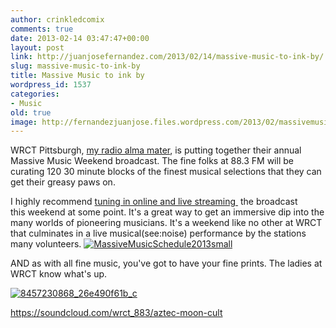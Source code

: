 ```yaml
---
author: crinkledcomix
comments: true
date: 2013-02-14 03:47:47+00:00
layout: post
link: http://juanjosefernandez.com/2013/02/14/massive-music-to-ink-by/
slug: massive-music-to-ink-by
title: Massive Music to ink by
wordpress_id: 1537
categories:
- Music
old: true
image: http://fernandezjuanjose.files.wordpress.com/2013/02/massivemusicschedule2013small.jpeg
---
```


WRCT Pittsburgh, [my radio alma mater](http://www.wrct.org/), is putting together their annual Massive Music Weekend broadcast. The fine folks at 88.3 FM will be curating 120 30 minute blocks of the finest musical selections that they can get their greasy paws on.
<!--more-->

I highly recommend [tuning in online and live streaming ](http://stream.wrct.org:8000/wrct-hi.mp3) the broadcast this weekend at some point. It's a great way to get an immersive dip into the many worlds of pioneering musicians. It's a weekend like no other at WRCT that culminates in a live musical(see:noise) performance by the stations many volunteers.
[![MassiveMusicSchedule2013small](http://fernandezjuanjose.files.wordpress.com/2013/02/massivemusicschedule2013small.jpeg)](http://fernandezjuanjose.files.wordpress.com/2013/02/massivemusicschedule2013small.jpeg)

AND as with all fine music, you've got to have your fine prints. The ladies at WRCT know what's up.

[![8457230868_26e490f61b_c](http://fernandezjuanjose.files.wordpress.com/2013/02/8457230868_26e490f61b_c.jpeg)](http://fernandezjuanjose.files.wordpress.com/2013/02/8457230868_26e490f61b_c.jpeg)

https://soundcloud.com/wrct_883/aztec-moon-cult
